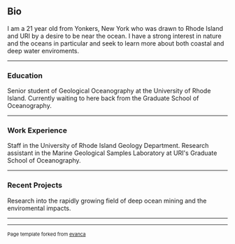 ## Bio

I am a 21 year old from Yonkers, New York who was drawn to Rhode Island and URI by a desire to be near the ocean.
I have a strong interest in nature and the oceans in particular and seek to learn more about both coastal and deep water enviroments.

---
### Education

Senior student of Geological Oceanography at the University of Rhode Island. 
Currently waiting to here back from the Graduate School of Oceanography.

---
### Work Experience

Staff in the University of Rhode Island Geology Department.
Research assistant in the Marine Geological Samples Laboratory at URI's Graduate School of Oceanography.

---
### Recent Projects

Research into the rapidly growing field of deep ocean mining and the enviromental impacts.


---




---
<p style="font-size:11px">Page template forked from <a href="https://github.com/evanca/quick-portfolio">evanca</a></p>
<!-- Remove above link if you don't want to attibute -->
